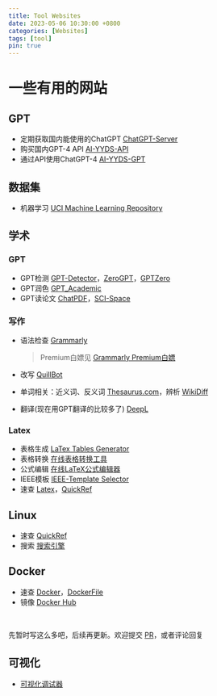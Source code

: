 ```yaml
---
title: Tool Websites
date: 2023-05-06 10:30:00 +0800
categories: [Websites]
tags: [tool]
pin: true
---
```


# 一些有用的网站

## GPT

- 定期获取国内能使用的ChatGPT [ChatGPT-Server](https://xiaoxuan6.github.io/chatgpt-server/)
- 购买国内GPT-4 API [AI-YYDS-API](https://ai-yyds.com/)
- 通过API使用ChatGPT-4 [AI-YYDS-GPT](https://chat.ai-yyds.com/#/chat)

## 数据集

- 机器学习 [UCI Machine Learning Repository](https://archive.ics.uci.edu/ml/index.php)

## 学术

### GPT

- GPT检测 [GPT-Detector](https://gptfree.app/)，[ZeroGPT](https://www.zerogpt.com/)，[GPTZero](https://gptzero.me/)
- GPT润色 [GPT_Academic](https://huggingface.co/spaces/qingxu98/gpt-academic)
- GPT读论文 [ChatPDF](https://www.chatpdf.com/)，[SCI-Space](https://typeset.io/)

### 写作

- 语法检查 [Grammarly](https://app.grammarly.com/) 

  > Premium白嫖见 [Grammarly Premium白嫖](../Grammarly_Premium)

- 改写 [QuillBot](https://quillbot.com/)

- 单词相关：近义词、反义词 [Thesaurus.com](https://www.thesaurus.com/)，辨析 [WikiDiff](https://wikidiff.com/)

- 翻译(现在用GPT翻译的比较多了) [DeepL](https://www.deepl.com/translator)

### Latex

- 表格生成 [LaTex Tables Generator](https://www.tablesgenerator.com/)
- 表格转换 [在线表格转换工具](https://tableconvert.com/zh-cn/)
- 公式编辑 [在线LaTeX公式编辑器](https://www.latexlive.com/)
- IEEE模板 [IEEE-Template Selector](https://template-selector.ieee.org/secure/templateSelector/publicationType)
- 速查 [Latex](../Latex)，[QuickRef](https://quickref.cn/docs/latex.html)

## Linux

- 速查 [QuickRef](https://quickref.cn/docs/linux-command.html)
- 搜索 [搜索引擎](https://wangchujiang.com/linux-command/)

## Docker

- 速查 [Docker](https://quickref.cn/docs/docker.html)，[DockerFile](https://quickref.cn/docs/dockerfile.html)
- 镜像 [Docker Hub](https://hub.docker.com/)

<br>

先暂时写这么多吧，后续再更新。欢迎提交 [PR](https://github.com/Country-If/Country-If.github.io/pulls)，或者评论回复

## 可视化

- [可视化调试器](https://pythontutor.com/)
